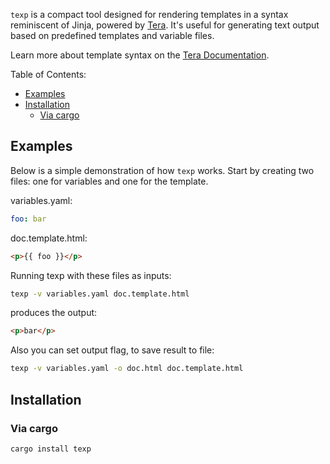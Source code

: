 
`texp` is a compact tool designed for rendering templates in a syntax reminiscent of Jinja, powered by [Tera](https://github.com/Keats/). It's useful for generating text output based on predefined templates and variable files.

Learn more about template syntax on the [Tera Documentation](https://keats.github.io/tera/docs/).

Table of Contents:

- [Examples](#examples)
- [Installation](#installation)
  - [Via cargo](#via-cargo)

## Examples

Below is a simple demonstration of how `texp` works. Start by creating two files: one for variables and one for the template.

variables.yaml:
```yaml
foo: bar
```

doc.template.html:
```html
<p>{{ foo }}</p>
```
Running texp with these files as inputs:
```bash
texp -v variables.yaml doc.template.html
```

produces the output:
```html
<p>bar</p>
```

Also you can set output flag, to save result to file:
```bash
texp -v variables.yaml -o doc.html doc.template.html
```

## Installation

### Via cargo

```bash
cargo install texp
```
